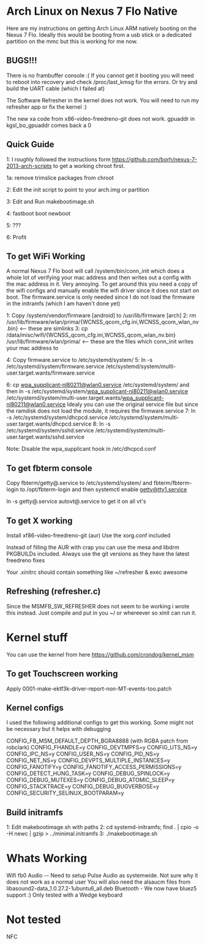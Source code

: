 # Arch Linux on Nexus 7 Flo Native

Here are my instructions on getting Arch Linux ARM natively booting on the
Nexus 7 Flo. Ideally this would be booting from a usb stick or a dedicated
partition on the mmc but this is working for me now.

## BUGS!!!
There is no frambuffer console :( 
If you cannot get it booting you will need to
reboot into recovery and check /proc/last_kmsg for the errors. Or try and build
the UART cable (which I failed at)

The Software Refresher in the kernel does not work. You will need to run my
refresher app or fix the kernel :)

The new xa code from x86-video-freedreno-git does not work. gpuaddr in
kgsl_bo_gpuaddr comes back a 0

## Quick Guide
1: I roughly followed the instructions form
https://github.com/borh/nexus-7-2013-arch-scripts to get a working chroot
first.

1a: remove trimslice packages from chroot

2: Edit the init script to point to your arch.img or partition

3: Edit and Run makebootimage.sh

4: fastboot boot newboot

5: ???

6: Profit

## To get WiFi Working

A normal Nexus 7 Flo boot will call /system/bin/conn_init which does a whole
lot of verifying your mac address and then writes out a config with the mac
address in it. Very annoying. To get around this you need a copy of the wifi
configs and manually enable the wifi driver since it does not start on boot.
The firmware.service is only needed since I do not load the firmware in the
initramfs (which I am haven't done yet)

1: Copy /system/vendor/firmware [android] to /usr/lib/firmware [arch]
2: rm /usr/lib/firmware/wlan/prima/{WCNSS_qcom_cfg.ini,WCNSS_qcom_wlan_nv.bin} <-- these are simlinks
3: cp /data/misc/wifi/{WCNSS_qcom_cfg.ini,WCNSS_qcom_wlan_nv.bin} /usr/lib/firmware/wlan/prima/ <-- these are the files which conn_init writes your mac address to

4: Copy firmware.service to /etc/systemd/system/ 
5: ln -s /etc/systemd/system/firmware.service /etc/systemd/system/multi-user.target.wants/firmware.service

6: cp wpa_supplicant-nl80211@wlan0.service /etc/systemd/system/ and then ln -s /etc/systemd/system/wpa_supplicant-nl80211@wlan0.service /etc/systemd/system/multi-user.target.wants/wpa_supplicant-nl80211@wlan0.service Idealy you can use the original service file but since the ramdisk does not load the module, it requires the firmware.service
7: ln -s /etc/systemd/system/dhcpcd.service /etc/systemd/system/multi-user.target.wants/dhcpcd.service
8: ln -s /etc/systemd/system/sshd.service /etc/systemd/system/multi-user.target.wants/sshd.service

Note: Disable the wpa_supplicant hook in /etc/dhcpcd.conf

## To get fbterm console
Copy fbterm/getty@.service to /etc/systemd/system/ and fbterm/fbterm-login to
/opt/fbterm-login and then systemctl enable getty@tty1.service

ln -s getty@.service autovt@.service to get it on all vt's

## To get X working
Install xf86-video-freedreno-git (aur) Use the xorg.conf included

Instead of filling the AUR with crap you can use the mesa and libdrm PKGBUILDs
included. Always use the git versions as they have the latest freedreno fixes

Your .xinitrc should contain something like
~/refresher &
exec awesome

## Refreshing (refresher.c)
Since the MSMFB_SW_REFRESHER does not seem to be working i wrote this instead.
Just compile and put in you ~/ or whereever so xinit can run it.

# Kernel stuff

You can use the kernel from here https://github.com/crondog/kernel_msm

## To get Touchscreen working
Apply 0001-make-ektf3k-driver-report-non-MT-events-too.patch

## Kernel configs
I used the following additional configs to get this working. Some might not be
necessary but it helps with debugging

CONFIG_FB_MSM_DEFAULT_DEPTH_BGRA8888 (with RGBA patch from robclark)
CONFIG_FHANDLE=y
CONFIG_DEVTMPFS=y
CONFIG_UTS_NS=y
CONFIG_IPC_NS=y
CONFIG_USER_NS=y
CONFIG_PID_NS=y
CONFIG_NET_NS=y
CONFIG_DEVPTS_MULTIPLE_INSTANCES=y
CONFIG_FANOTIFY=y
CONFIG_FANOTIFY_ACCESS_PERMISSIONS=y
CONFIG_DETECT_HUNG_TASK=y
CONFIG_DEBUG_SPINLOCK=y
CONFIG_DEBUG_MUTEXES=y
CONFIG_DEBUG_ATOMIC_SLEEP=y
CONFIG_STACKTRACE=y
CONFIG_DEBUG_BUGVERBOSE=y
CONFIG_SECURITY_SELINUX_BOOTPARAM=y

## Build initramfs
1: Edit makebootimage.sh with paths
2: cd systemd-initramfs; find . | cpio -o -H newc | gzip > ../minimal.initramfs
3: ./makebootimage.sh

# Whats Working
Wifi
fb0
Audio -- Need to setup Pulse Audio as systemwide. Not sure why it does not work as a normal user
You will also need the alsaucm files from libasound2-data_1.0.27.2-1ubuntu6_all.deb
Bluetooth - We now have bluez5 support :) Only tested with a Wedge keyboard

# Not tested
NFC
